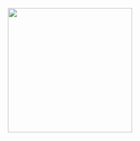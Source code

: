 <p align="center">
<img src="https://github.com/user-attachments/assets/7a517e92-a3d7-4555-83ac-f3afa1d7c2cc" height="250" />
</p>
